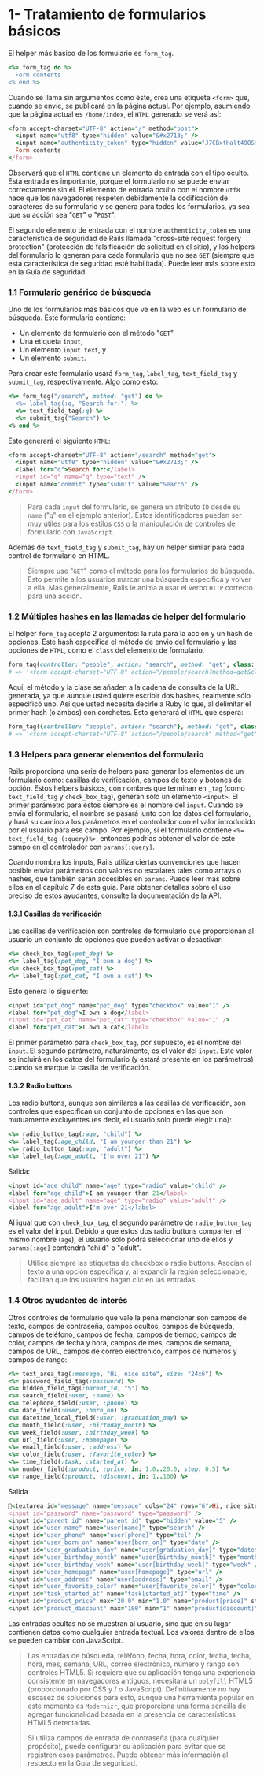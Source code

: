 # 1- Tratamiento de formularios básicos

El helper más basico de los formulario es `form_tag`.

```ruby
<%= form_tag do %>
  Form contents
<% end %>
```

Cuando se llama sin argumentos como éste, crea una etiqueta `<form>` que, cuando se envíe, se publicará en la página actual. Por ejemplo, asumiendo que la página actual es `/home/index`, el `HTML` generado se verá así:

```ruby
<form accept-charset="UTF-8" action="/" method="post">
  <input name="utf8" type="hidden" value="&#x2713;" />
  <input name="authenticity_token" type="hidden" value="J7CBxfHalt49OSHp27hblqK20c9PgwJ108nDHX/8Cts=" />
  Form contents
</form>
```

Observará que el `HTML` contiene un elemento de entrada con el tipo oculto. Esta entrada es importante, porque el formulario no se puede enviar correctamente sin él. El elemento de entrada oculto con el nombre `utf8` hace que los navegadores respeten debidamente la codificación de caracteres de su formulario y se genera para todos los formularios, ya sea que su acción sea "`GET`" o "`POST`".

El segundo elemento de entrada con el nombre `authenticity_token` es una característica de seguridad de Rails llamada "cross-site request forgery protection" \(protección de falsificación de solicitud en el sitio\), y los helpers del formulario lo generan para cada formulario que no sea `GET` \(siempre que esta característica de seguridad esté habilitada\). Puede leer más sobre esto en la Guía de seguridad.

### 1.1 Formulario genérico de búsqueda

Uno de los formularios más básicos que ve en la web es un formulario de búsqueda. Este formulario contiene:

* Un elemento de formulario con el método "`GET`"
* Una etiqueta `input`,
* Un elemento `input text`, y
* Un elemento `submit`.

Para crear este formulario usará `form_tag`, `label_tag`, `text_field_tag` y `submit_tag`, respectivamente. Algo como esto:

```ruby
<%= form_tag("/search", method: "get") do %>
  <%= label_tag(:q, "Search for:") %>
  <%= text_field_tag(:q) %>
  <%= submit_tag("Search") %>
<% end %>
```

Esto generará el siguiente `HTML`:

```ruby
<form accept-charset="UTF-8" action="/search" method="get">
  <input name="utf8" type="hidden" value="&#x2713;" />
  <label for="q">Search for:</label>
  <input id="q" name="q" type="text" />
  <input name="commit" type="submit" value="Search" />
</form>
```

> Para cada `input` del formulario, se genera un atributo `ID` desde su `name` \("`q`" en el ejemplo anterior\). Estos identificadores pueden ser muy útiles para los estilos `CSS` o la manipulación de controles de formulario con `JavaScript`.

Además de `text_field_tag` y `submit_tag`, hay un helper similar para cada control de formulario en HTML.

> Siempre use "`GET`" como el método para los formularios de búsqueda. Esto permite a los usuarios marcar una búsqueda específica y volver a ella. Más generalmente, Rails le anima a usar el verbo `HTTP` correcto para una acción.

### 1.2 Múltiples hashes en las llamadas de helper del formulario

El helper `form_tag` acepta 2 argumentos: la ruta para la acción y un hash de opciones. Este hash especifica el método de envio del formulario y las opciones de `HTML`, como el `class` del elemento de formulario.

```ruby
form_tag(controller: "people", action: "search", method: "get", class: "nifty_form")
# => '<form accept-charset="UTF-8" action="/people/search?method=get&class=nifty_form" method="post">'
```

Aquí, el método y la clase se añaden a la cadena de consulta de la URL generada, ya que aunque usted quiere escribir dos hashes, realmente sólo especificó uno. Así que usted necesita decirle a Ruby lo que, al delimitar el primer hash \(o ambos\) con corchetes. Esto generará el `HTML` que espera:

```ruby
form_tag({controller: "people", action: "search"}, method: "get", class: "nifty_form")
# => '<form accept-charset="UTF-8" action="/people/search" method="get" class="nifty_form">'
```

### 1.3 Helpers para generar elementos del formulario

Rails proporciona una serie de helpers para generar los elementos de un formulario como: casillas de verificación, campos de texto y botones de opción. Estos helpers básicos, con nombres que terminan en `_tag` \(como `text_field_tag` y `check_box_tag`\), generan sólo un elemento `<input>`. El primer parámetro para estos siempre es el nombre del `input`. Cuando se envía el formulario, el nombre se pasará junto con los datos del formulario, y hará su camino a los parámetros en el controlador con el valor introducido por el usuario para ese campo. Por ejemplo, si el formulario contiene `<%= text_field_tag (:query)%>`, entonces podrías obtener el valor de este campo en el controlador con `params[:query]`.

Cuando nombra los inputs, Rails utiliza ciertas convenciones que hacen posible enviar parámetros con valores no escalares tales como arrays o hashes, que también serán accesibles en `params`. Puede leer más sobre ellos en el capítulo 7 de esta guía. Para obtener detalles sobre el uso preciso de estos ayudantes, consulte la documentación de la API.

#### 1.3.1 Casillas de verificación

Las casillas de verificación son controles de formulario que proporcionan al usuario un conjunto de opciones que pueden activar o desactivar:

```ruby
<%= check_box_tag(:pet_dog) %>
<%= label_tag(:pet_dog, "I own a dog") %>
<%= check_box_tag(:pet_cat) %>
<%= label_tag(:pet_cat, "I own a cat") %>
```

Esto genera lo siguiente:

```ruby
<input id="pet_dog" name="pet_dog" type="checkbox" value="1" />
<label for="pet_dog">I own a dog</label>
<input id="pet_cat" name="pet_cat" type="checkbox" value="1" />
<label for="pet_cat">I own a cat</label>
```

El primer parámetro para `check_box_tag`, por supuesto, es el nombre del `input`. El segundo parámetro, naturalmente, es el valor del `input`. Este valor se incluirá en los datos del formulario \(y estará presente en los parámetros\) cuando se marque la casilla de verificación.

#### 1.3.2 Radio buttons

Los radio buttons, aunque son similares a las casillas de verificación, son controles que especifican un conjunto de opciones en las que son mutuamente excluyentes \(es decir, el usuario sólo puede elegir uno\):

```ruby
<%= radio_button_tag(:age, "child") %>
<%= label_tag(:age_child, "I am younger than 21") %>
<%= radio_button_tag(:age, "adult") %>
<%= label_tag(:age_adult, "I'm over 21") %>
```

Salida:

```ruby
<input id="age_child" name="age" type="radio" value="child" />
<label for="age_child">I am younger than 21</label>
<input id="age_adult" name="age" type="radio" value="adult" />
<label for="age_adult">I'm over 21</label>
```

Al igual que con `check_box_tag`, el segundo parámetro de `radio_button_tag` es el valor del input. Debido a que estos dos radio buttons comparten el mismo nombre \(`age`\), el usuario sólo podrá seleccionar uno de ellos y `params[:age]` contendrá "child" o "adult".

> Utilice siempre las etiquetas de checkbox o radio buttons. Asocian el texto a una opción específica y, al expandir la región seleccionable, facilitan que los usuarios hagan clic en las entradas.

### 1.4 Otros ayudantes de interés

Otros controles de formulario que vale la pena mencionar son campos de texto, campos de contraseña, campos ocultos, campos de búsqueda, campos de teléfono, campos de fecha, campos de tiempo, campos de color, campos de fecha y hora, campos de mes, campos de semana, campos de URL, campos de correo electrónico, campos de números y campos de rango:

```ruby
<%= text_area_tag(:message, "Hi, nice site", size: "24x6") %>
<%= password_field_tag(:password) %>
<%= hidden_field_tag(:parent_id, "5") %>
<%= search_field(:user, :name) %>
<%= telephone_field(:user, :phone) %>
<%= date_field(:user, :born_on) %>
<%= datetime_local_field(:user, :graduation_day) %>
<%= month_field(:user, :birthday_month) %>
<%= week_field(:user, :birthday_week) %>
<%= url_field(:user, :homepage) %>
<%= email_field(:user, :address) %>
<%= color_field(:user, :favorite_color) %>
<%= time_field(:task, :started_at) %>
<%= number_field(:product, :price, in: 1.0..20.0, step: 0.5) %>
<%= range_field(:product, :discount, in: 1..100) %>
```

Salida

```ruby
<textarea id="message" name="message" cols="24" rows="6">Hi, nice site</textarea>
<input id="password" name="password" type="password" />
<input id="parent_id" name="parent_id" type="hidden" value="5" />
<input id="user_name" name="user[name]" type="search" />
<input id="user_phone" name="user[phone]" type="tel" />
<input id="user_born_on" name="user[born_on]" type="date" />
<input id="user_graduation_day" name="user[graduation_day]" type="datetime-local" />
<input id="user_birthday_month" name="user[birthday_month]" type="month" />
<input id="user_birthday_week" name="user[birthday_week]" type="week" />
<input id="user_homepage" name="user[homepage]" type="url" />
<input id="user_address" name="user[address]" type="email" />
<input id="user_favorite_color" name="user[favorite_color]" type="color" value="#000000" />
<input id="task_started_at" name="task[started_at]" type="time" />
<input id="product_price" max="20.0" min="1.0" name="product[price]" step="0.5" type="number" />
<input id="product_discount" max="100" min="1" name="product[discount]" type="range" />
```

Las entradas ocultas no se muestran al usuario, sino que en su lugar contienen datos como cualquier entrada textual. Los valores dentro de ellos se pueden cambiar con JavaScript.

> Las entradas de búsqueda, teléfono, fecha, hora, color, fecha, fecha, hora, mes, semana, URL, correo electrónico, número y rango son controles HTML5. Si requiere que su aplicación tenga una experiencia consistente en navegadores antiguos, necesitará un `polyfill` HTML5 \(proporcionado por CSS y / o JavaScript\). Definitivamente no hay escasez de soluciones para esto, aunque una herramienta popular en este momento es `Modernizr`, que proporciona una forma sencilla de agregar funcionalidad basada en la presencia de características HTML5 detectadas.
>
> Si utiliza campos de entrada de contraseña \(para cualquier propósito\), puede configurar su aplicación para evitar que se registren esos parámetros. Puede obtener más información al respecto en la Guía de seguridad.



